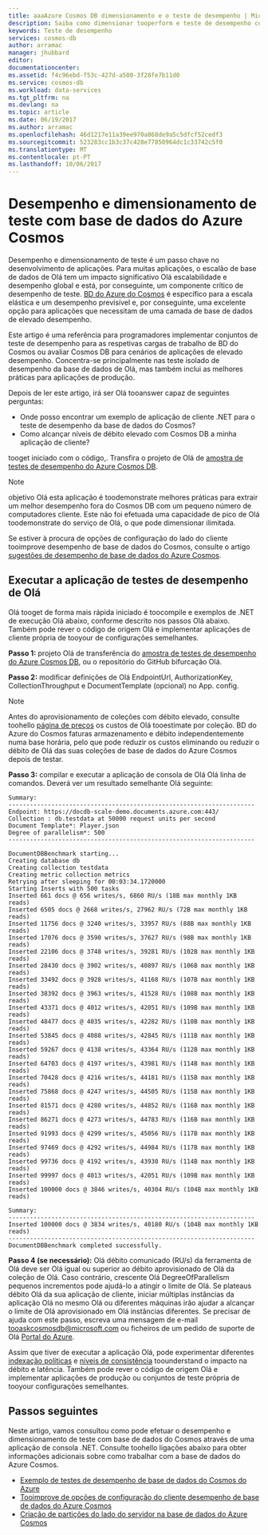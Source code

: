 ```yaml
---
title: aaaAzure Cosmos DB dimensionamento e o teste de desempenho | Microsoft Docs
description: Saiba como dimensionar tooperform e teste de desempenho com base de dados do Azure Cosmos
keywords: Teste de desempenho
services: cosmos-db
author: arramac
manager: jhubbard
editor: 
documentationcenter: 
ms.assetid: f4c96ebd-f53c-427d-a500-3f28fe7b11d0
ms.service: cosmos-db
ms.workload: data-services
ms.tgt_pltfrm: na
ms.devlang: na
ms.topic: article
ms.date: 06/19/2017
ms.author: arramac
ms.openlocfilehash: 46d1217e11a39ee970a868de9a5c5dfcf52cedf3
ms.sourcegitcommit: 523283cc1b3c37c428e77850964dc1c33742c5f0
ms.translationtype: MT
ms.contentlocale: pt-PT
ms.lasthandoff: 10/06/2017
---
```

# <a name="performance-and-scale-testing-with-azure-cosmos-db"></a>Desempenho e dimensionamento de teste com base de dados do Azure Cosmos
Desempenho e dimensionamento de teste é um passo chave no desenvolvimento de aplicações. Para muitas aplicações, o escalão de base de dados de Olá tem um impacto significativo Olá escalabilidade e desempenho global e está, por conseguinte, um componente crítico de desempenho de teste. [BD do Azure do Cosmos](https://azure.microsoft.com/services/cosmos-db/) é específico para a escala elástica e um desempenho previsível e, por conseguinte, uma excelente opção para aplicações que necessitam de uma camada de base de dados de elevado desempenho. 

Este artigo é uma referência para programadores implementar conjuntos de teste de desempenho para as respetivas cargas de trabalho de BD do Cosmos ou avaliar Cosmos DB para cenários de aplicações de elevado desempenho. Concentra-se principalmente nas teste isolado de desempenho da base de dados de Olá, mas também inclui as melhores práticas para aplicações de produção.

Depois de ler este artigo, irá ser Olá tooanswer capaz de seguintes perguntas:   

* Onde posso encontrar um exemplo de aplicação de cliente .NET para o teste de desempenho da base de dados do Cosmos? 
* Como alcançar níveis de débito elevado com Cosmos DB a minha aplicação de cliente?

tooget iniciado com o código,. Transfira o projeto de Olá de [amostra de testes de desempenho do Azure Cosmos DB](https://github.com/Azure/azure-documentdb-dotnet/tree/master/samples/documentdb-benchmark). 

> [!NOTE]
> objetivo Olá esta aplicação é toodemonstrate melhores práticas para extrair um melhor desempenho fora do Cosmos DB com um pequeno número de computadores cliente. Este não foi efetuada uma capacidade de pico de Olá toodemonstrate do serviço de Olá, o que pode dimensionar ilimitada.
> 
> 

Se estiver à procura de opções de configuração do lado do cliente tooimprove desempenho de base de dados do Cosmos, consulte o artigo [sugestões de desempenho de base de dados do Azure Cosmos](performance-tips.md).

## <a name="run-hello-performance-testing-application"></a>Executar a aplicação de testes de desempenho de Olá
Olá tooget de forma mais rápida iniciado é toocompile e exemplos de .NET de execução Olá abaixo, conforme descrito nos passos Olá abaixo. Também pode rever o código de origem Olá e implementar aplicações de cliente própria de tooyour de configurações semelhantes.

**Passo 1:** projeto Olá de transferência do [amostra de testes de desempenho do Azure Cosmos DB](https://github.com/Azure/azure-documentdb-dotnet/tree/master/samples/documentdb-benchmark), ou o repositório do GitHub bifurcação Olá.

**Passo 2:** modificar definições de Olá EndpointUrl, AuthorizationKey, CollectionThroughput e DocumentTemplate (opcional) no App. config.

> [!NOTE]
> Antes do aprovisionamento de coleções com débito elevado, consulte toohello [página de preços](https://azure.microsoft.com/pricing/details/cosmos-db/) os custos de Olá tooestimate por coleção. BD do Azure do Cosmos faturas armazenamento e débito independentemente numa base horária, pelo que pode reduzir os custos eliminando ou reduzir o débito de Olá das suas coleções de base de dados do Azure Cosmos depois de testar.
> 
> 

**Passo 3:** compilar e executar a aplicação de consola de Olá Olá linha de comandos. Deverá ver um resultado semelhante Olá seguinte:

    Summary:
    ---------------------------------------------------------------------
    Endpoint: https://docdb-scale-demo.documents.azure.com:443/
    Collection : db.testdata at 50000 request units per second
    Document Template*: Player.json
    Degree of parallelism*: 500
    ---------------------------------------------------------------------

    DocumentDBBenchmark starting...
    Creating database db
    Creating collection testdata
    Creating metric collection metrics
    Retrying after sleeping for 00:03:34.1720000
    Starting Inserts with 500 tasks
    Inserted 661 docs @ 656 writes/s, 6860 RU/s (18B max monthly 1KB reads)
    Inserted 6505 docs @ 2668 writes/s, 27962 RU/s (72B max monthly 1KB reads)
    Inserted 11756 docs @ 3240 writes/s, 33957 RU/s (88B max monthly 1KB reads)
    Inserted 17076 docs @ 3590 writes/s, 37627 RU/s (98B max monthly 1KB reads)
    Inserted 22106 docs @ 3748 writes/s, 39281 RU/s (102B max monthly 1KB reads)
    Inserted 28430 docs @ 3902 writes/s, 40897 RU/s (106B max monthly 1KB reads)
    Inserted 33492 docs @ 3928 writes/s, 41168 RU/s (107B max monthly 1KB reads)
    Inserted 38392 docs @ 3963 writes/s, 41528 RU/s (108B max monthly 1KB reads)
    Inserted 43371 docs @ 4012 writes/s, 42051 RU/s (109B max monthly 1KB reads)
    Inserted 48477 docs @ 4035 writes/s, 42282 RU/s (110B max monthly 1KB reads)
    Inserted 53845 docs @ 4088 writes/s, 42845 RU/s (111B max monthly 1KB reads)
    Inserted 59267 docs @ 4138 writes/s, 43364 RU/s (112B max monthly 1KB reads)
    Inserted 64703 docs @ 4197 writes/s, 43981 RU/s (114B max monthly 1KB reads)
    Inserted 70428 docs @ 4216 writes/s, 44181 RU/s (115B max monthly 1KB reads)
    Inserted 75868 docs @ 4247 writes/s, 44505 RU/s (115B max monthly 1KB reads)
    Inserted 81571 docs @ 4280 writes/s, 44852 RU/s (116B max monthly 1KB reads)
    Inserted 86271 docs @ 4273 writes/s, 44783 RU/s (116B max monthly 1KB reads)
    Inserted 91993 docs @ 4299 writes/s, 45056 RU/s (117B max monthly 1KB reads)
    Inserted 97469 docs @ 4292 writes/s, 44984 RU/s (117B max monthly 1KB reads)
    Inserted 99736 docs @ 4192 writes/s, 43930 RU/s (114B max monthly 1KB reads)
    Inserted 99997 docs @ 4013 writes/s, 42051 RU/s (109B max monthly 1KB reads)
    Inserted 100000 docs @ 3846 writes/s, 40304 RU/s (104B max monthly 1KB reads)

    Summary:
    ---------------------------------------------------------------------
    Inserted 100000 docs @ 3834 writes/s, 40180 RU/s (104B max monthly 1KB reads)
    ---------------------------------------------------------------------
    DocumentDBBenchmark completed successfully.


**Passo 4 (se necessário):** Olá débito comunicado (RU/s) da ferramenta de Olá deve ser Olá igual ou superior ao débito aprovisionado de Olá da coleção de Olá. Caso contrário, crescente Olá DegreeOfParallelism pequenos incrementos pode ajudá-lo a atingir o limite de Olá. Se plateaus débito Olá da sua aplicação de cliente, iniciar múltiplas instâncias da aplicação Olá no mesmo Olá ou diferentes máquinas irão ajudar a alcançar o limite de Olá aprovisionado em Olá instâncias diferentes. Se precisar de ajuda com este passo, escreva uma mensagem de e-mail tooaskcosmosdb@microsoft.com ou ficheiros de um pedido de suporte de Olá [Portal do Azure](https://portal.azure.com).

Assim que tiver de executar a aplicação Olá, pode experimentar diferentes [indexação políticas](indexing-policies.md) e [níveis de consistência](consistency-levels.md) toounderstand o impacto na débito e latência. Também pode rever o código de origem Olá e implementar aplicações de produção ou conjuntos de teste própria de tooyour configurações semelhantes.

## <a name="next-steps"></a>Passos seguintes
Neste artigo, vamos consultou como pode efetuar o desempenho e dimensionamento de teste com base de dados do Cosmos através de uma aplicação de consola .NET. Consulte toohello ligações abaixo para obter informações adicionais sobre como trabalhar com a base de dados do Azure Cosmos.

* [Exemplo de testes de desempenho de base de dados do Cosmos do Azure](https://github.com/Azure/azure-documentdb-dotnet/tree/master/samples/documentdb-benchmark)
* [Tooimprove de opções de configuração do cliente desempenho de base de dados do Azure Cosmos](performance-tips.md)
* [Criação de partições do lado do servidor na base de dados do Azure Cosmos](partition-data.md)


